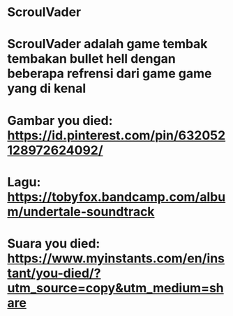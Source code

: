 # ScroulVader
# ScroulVader adalah game tembak tembakan bullet hell dengan beberapa refrensi dari game game yang di kenal

# Gambar you died: https://id.pinterest.com/pin/632052128972624092/
# Lagu: https://tobyfox.bandcamp.com/album/undertale-soundtrack
# Suara you died: https://www.myinstants.com/en/instant/you-died/?utm_source=copy&utm_medium=share
